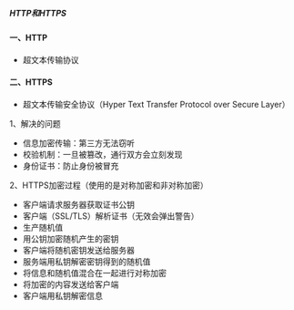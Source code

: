 ##### HTTP和HTTPS

#### 一、HTTP
 - 超文本传输协议 

#### 二、HTTPS
 - 超文本传输安全协议（Hyper Text Transfer Protocol over Secure Layer）
 
 
1、解决的问题
- 信息加密传输：第三方无法窃听
- 校验机制：一旦被篡改，通行双方会立刻发现
- 身份证书：防止身份被冒充

2、HTTPS加密过程（使用的是对称加密和非对称加密）
- 客户端请求服务器获取证书公钥
- 客户端（SSL/TLS）解析证书（无效会弹出警告）
- 生产随机值
- 用公钥加密随机产生的密钥
- 客户端将随机密钥发送给服务器
- 服务端用私钥解密密钥得到的随机值
- 将信息和随机值混合在一起进行对称加密
- 将加密的内容发送给客户端
- 客户端用私钥解密信息



